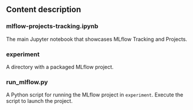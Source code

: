 ## Content description

### mlflow-projects-tracking.ipynb

The main Jupyter notebook that showcases MLflow Tracking and Projects.

### experiment

A directory with a packaged MLflow project.

### run_mlflow.py

A Python script for running the MLflow project in `experiment`. Execute the script to launch the project.